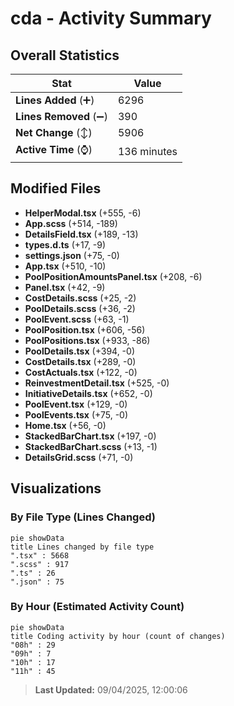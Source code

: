# cda - Activity Summary 

## Overall Statistics

| Stat                   | Value                                                             |
| ---------------------- | ----------------------------------------------------------------- |
| **Lines Added** (➕)   | 6296                                          |
| **Lines Removed** (➖) | 390                                        |
| **Net Change** (↕)    | 5906                |
| **Active Time** (⌚)   | 136 minutes |


## Modified Files
- **HelperModal.tsx** (+555, -6)
- **App.scss** (+514, -189)
- **DetailsField.tsx** (+189, -13)
- **types.d.ts** (+17, -9)
- **settings.json** (+75, -0)
- **App.tsx** (+510, -10)
- **PoolPositionAmountsPanel.tsx** (+208, -6)
- **Panel.tsx** (+42, -9)
- **CostDetails.scss** (+25, -2)
- **PoolDetails.scss** (+36, -2)
- **PoolEvent.scss** (+63, -1)
- **PoolPosition.tsx** (+606, -56)
- **PoolPositions.tsx** (+933, -86)
- **PoolDetails.tsx** (+394, -0)
- **CostDetails.tsx** (+289, -0)
- **CostActuals.tsx** (+122, -0)
- **ReinvestmentDetail.tsx** (+525, -0)
- **InitiativeDetails.tsx** (+652, -0)
- **PoolEvent.tsx** (+129, -0)
- **PoolEvents.tsx** (+75, -0)
- **Home.tsx** (+56, -0)
- **StackedBarChart.tsx** (+197, -0)
- **StackedBarChart.scss** (+13, -1)
- **DetailsGrid.scss** (+71, -0)

## Visualizations

### By File Type (Lines Changed)

```mermaid
pie showData
title Lines changed by file type
".tsx" : 5668
".scss" : 917
".ts" : 26
".json" : 75
```

### By Hour (Estimated Activity Count)

```mermaid
pie showData
title Coding activity by hour (count of changes)
"08h" : 29
"09h" : 7
"10h" : 17
"11h" : 45
```


> **Last Updated:** 09/04/2025, 12:00:06